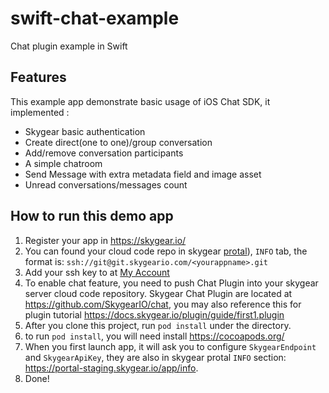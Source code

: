 # swift-chat-example
Chat plugin example in Swift

## Features
This example app demonstrate basic usage of iOS Chat SDK, it implemented :

- Skygear basic authentication
- Create direct(one to one)/group conversation
- Add/remove conversation participants
- A simple chatroom
- Send Message with extra metadata field and image asset
- Unread conversations/messages count


## How to run this demo app

1. Register your app in https://skygear.io/
1. You can found your cloud code repo in skygear
   [protal](http://portal.skygear.io)), `INFO` tab, the format is:
   `ssh://git@git.skygeario.com/<yourappname>.git`
1. Add your ssh key to at [My Account](https://portal.skygear.io/user/settings)
1. To enable chat feature, you need to push Chat Plugin into your skygear
   server cloud code repository. Skygear Chat Plugin are located at
   https://github.com/SkygearIO/chat, you may also reference this for plugin
   tutorial https://docs.skygear.io/plugin/guide/first1.plugin
1. After you clone this project, run `pod install` under the directory.
1. to run `pod install`, you will need install https://cocoapods.org/
1. When you first launch app, it will ask you to configure `SkygearEndpoint`
   and `SkygearApiKey`, they are also in skygear protal `INFO` section:
   https://portal-staging.skygear.io/app/info.
1. Done!
